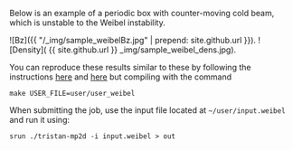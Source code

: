 Below is an example of a periodic box with counter-moving cold beam, which is unstable to the Weibel instability. 

![Bz]({{ "/_img/sample_weibelBz.jpg" | prepend: site.github.url }}).
![Density]( {{ site.github.url }} _img/sample_weibel_dens.jpg).



You can reproduce these results similar to these by following the instructions [here](Downloading-and-Compiling-Tristan) and [here](Running-your-first-Tristan-MP-simulation) but compiling with the command

`make USER_FILE=user/user_weibel`

When submitting the job, use the input file located at `~/user/input.weibel` and run it using:

`srun ./tristan-mp2d -i input.weibel > out`
